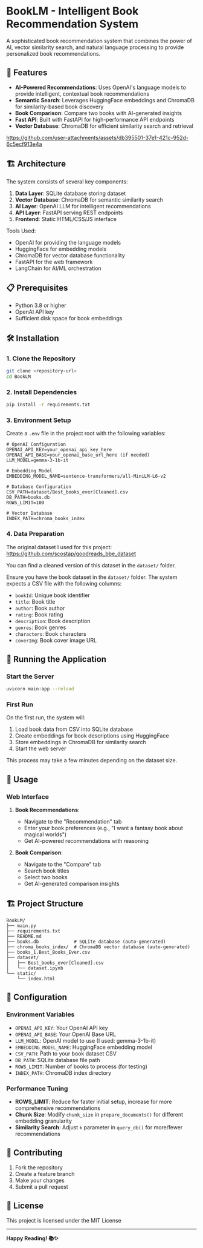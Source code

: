 # BookLM - Intelligent Book Recommendation System

A sophisticated book recommendation system that combines the power of AI, vector similarity search, and natural language processing to provide personalized book recommendations.

## 🚀 Features

- **AI-Powered Recommendations**: Uses OpenAI's language models to provide intelligent, contextual book recommendations
- **Semantic Search**: Leverages HuggingFace embeddings and ChromaDB for similarity-based book discovery
- **Book Comparison**: Compare two books with AI-generated insights
- **Fast API**: Built with FastAPI for high-performance API endpoints
- **Vector Database**: ChromaDB for efficient similarity search and retrieval

https://github.com/user-attachments/assets/db395501-37e1-421c-952d-6c5ecf913e4a

## 🏗️ Architecture

The system consists of several key components:

1. **Data Layer**: SQLite database storing dataset
2. **Vector Database**: ChromaDB for semantic similarity search
3. **AI Layer**: OpenAI LLM for intelligent recommendations
4. **API Layer**: FastAPI serving REST endpoints
5. **Frontend**: Static HTML/CSS/JS interface

Tools Used:

- OpenAI for providing the language models
- HuggingFace for embedding models
- ChromaDB for vector database functionality
- FastAPI for the web framework
- LangChain for AI/ML orchestration

## 📋 Prerequisites

- Python 3.8 or higher
- OpenAI API key
- Sufficient disk space for book embeddings

## 🛠️ Installation

### 1. Clone the Repository

```bash
git clone <repository-url>
cd BookLM
```

### 2. Install Dependencies

```bash
pip install -r requirements.txt
```

### 3. Environment Setup

Create a `.env` file in the project root with the following variables:

```env
# OpenAI Configuration
OPENAI_API_KEY=your_openai_api_key_here
OPENAI_API_BASE=your_openai_base_url_here (if needed)
LLM_MODEL=gemma-3-1b-it

# Embedding Model
EMBEDDING_MODEL_NAME=sentence-transformers/all-MiniLM-L6-v2

# Database Configuration
CSV_PATH=dataset/Best_books_ever[Cleaned].csv
DB_PATH=books.db
ROWS_LIMIT=100

# Vector Database
INDEX_PATH=chroma_books_index
```

### 4. Data Preparation

The original dataset I used for this project:
https://github.com/scostap/goodreads_bbe_dataset 

You can find a cleaned version of this dataset in the `dataset/` folder.

Ensure you have the book dataset in the `dataset/` folder. The system expects a CSV file with the following columns:
- `bookId`: Unique book identifier
- `title`: Book title
- `author`: Book author
- `rating`: Book rating
- `description`: Book description
- `genres`: Book genres
- `characters`: Book characters
- `coverImg`: Book cover image URL

## 🚀 Running the Application

### Start the Server

```bash
uvicorn main:app --reload
```

### First Run

On the first run, the system will:
1. Load book data from CSV into SQLite database
2. Create embeddings for book descriptions using HuggingFace
3. Store embeddings in ChromaDB for similarity search
4. Start the web server

This process may take a few minutes depending on the dataset size.

## 📖 Usage

### Web Interface

1. **Book Recommendations**: 
   - Navigate to the "Recommendation" tab
   - Enter your book preferences (e.g., "I want a fantasy book about magical worlds")
   - Get AI-powered recommendations with reasoning

2. **Book Comparison**:
   - Navigate to the "Compare" tab
   - Search book titles
   - Select two books
   - Get AI-generated comparison insights


## 🏗️ Project Structure

```
BookLM/
├── main.py             
├── requirements.txt     
├── README.md            
├── books.db             # SQLite database (auto-generated)
├── chroma_books_index/  # ChromaDB vector database (auto-generated)
├── books_1.Best_Books_Ever.csv 
├── dataset/            
│   ├── Best_books_ever[Cleaned].csv
│   └── dataset.ipynb
└── static/ 
    └── index.html
```

## 🔧 Configuration

### Environment Variables

- `OPENAI_API_KEY`: Your OpenAI API key
- `OPENAI_API_BASE`: Your OpenAI Base URL
- `LLM_MODEL`: OpenAI model to use (I used: gemma-3-1b-it)
- `EMBEDDING_MODEL_NAME`: HuggingFace embedding model
- `CSV_PATH`: Path to your book dataset CSV
- `DB_PATH`: SQLite database file path
- `ROWS_LIMIT`: Number of books to process (for testing)
- `INDEX_PATH`: ChromaDB index directory

### Performance Tuning

- **ROWS_LIMIT**: Reduce for faster initial setup, increase for more comprehensive recommendations
- **Chunk Size**: Modify `chunk_size` in `prepare_documents()` for different embedding granularity
- **Similarity Search**: Adjust `k` parameter in `query_db()` for more/fewer recommendations

## 🤝 Contributing

1. Fork the repository
2. Create a feature branch
3. Make your changes
4. Submit a pull request

## 📄 License

This project is licensed under the MIT License

---

**Happy Reading! 📚✨** 
